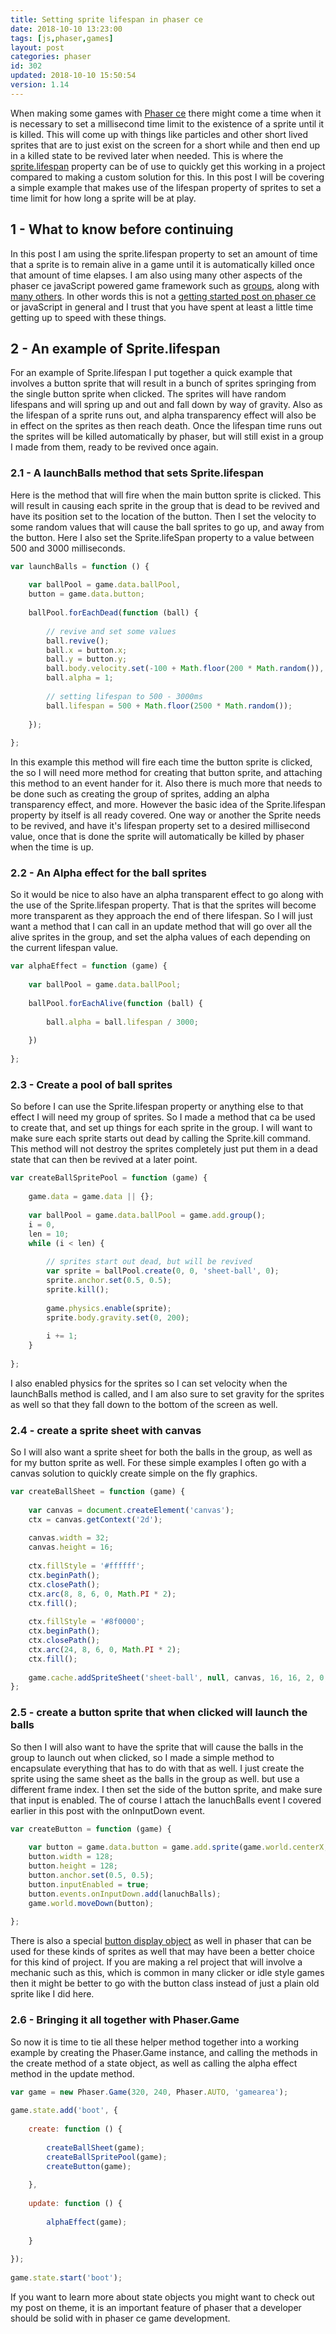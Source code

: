 ```yaml
---
title: Setting sprite lifespan in phaser ce
date: 2018-10-10 13:23:00
tags: [js,phaser,games]
layout: post
categories: phaser
id: 302
updated: 2018-10-10 15:50:54
version: 1.14
---
```


When making some games with [Phaser ce](https://photonstorm.github.io/phaser-ce/) there might come a time when it is necessary to set a millisecond time limit to the existence of a sprite until it is killed. This will come up with things like particles and other short lived sprites that are to just exist on the screen for a short while and then end up in a killed state to be revived later when needed. This is where the [sprite.lifespan](https://photonstorm.github.io/phaser-ce/Phaser.Sprite.html#lifespan) property can be of use to quickly get this working in a project compared to making a custom solution for this. In this post I will be covering a simple example that makes use of the lifespan property of sprites to set a time limit for how long a sprite will be at play.

<!-- more -->

## 1 - What to know before continuing

In this post I am using the sprite.lifespan property to set an amount of time that a sprite is to remain alive in a game until it is automatically killed once that amount of time elapses. I am also using many other aspects of the phaser ce javaScript powered game framework such as [groups](/2018/08/24/phaser-groups/), along with [many others](/categories/phaser/). In other words this is not a [getting started post on phaser ce](/2017/10/04/phaser-getting-started/) or javaScript in general and I trust that you have spent at least a little time getting up to speed with these things.

## 2 - An example of Sprite.lifespan

For an example of Sprite.lifespan I put together a quick example that involves a button sprite that will result in a bunch of sprites springing from the single button sprite when clicked. The sprites will have random lifespans and will spring up and out and fall down by way of gravity. Also as the lifespan of a sprite runs out, and alpha transparency effect will also be in effect on the sprites as then reach death. Once the lifespan time runs out the sprites will be killed automatically by phaser, but will still exist in a group I made from them, ready to be revived once again.

### 2.1 - A launchBalls method that sets Sprite.lifespan

Here is the method that will fire when the main button sprite is clicked. This will result in causing each sprite in the group that is dead to be revived and have its position set to the location of the button. Then I set the velocity to some random values that will cause the ball sprites to go up, and away from the button. Here I also set the Sprite.lifeSpan property to a value between 500 and 3000 milliseconds.

```js
var launchBalls = function () {
 
    var ballPool = game.data.ballPool,
    button = game.data.button;
 
    ballPool.forEachDead(function (ball) {
 
        // revive and set some values
        ball.revive();
        ball.x = button.x;
        ball.y = button.y;
        ball.body.velocity.set(-100 + Math.floor(200 * Math.random()), Math.floor(-50 - 150 * Math.random()));
        ball.alpha = 1;
 
        // setting lifespan to 500 - 3000ms
        ball.lifespan = 500 + Math.floor(2500 * Math.random());
 
    });
 
};
```

In this example this method will fire each time the button sprite is clicked, the so I will need more method for creating that button sprite, and attaching this method to an event hander for it. Also there is much more that needs to be done such as creating the group of sprites, adding an alpha transparency effect, and more. However the basic idea of the Sprite.lifespan property by itself is all ready covered. One way or another the Sprite needs to be revived, and have it's lifespan property set to a desired millisecond value, once that is done the sprite will automatically be killed by phaser when the time is up.


### 2.2 - An Alpha effect for the ball sprites

So it would be nice to also have an alpha transparent effect to go along with the use of the Sprite.lifespan property. That is that the sprites will become more transparent as they approach the end of there lifespan. So I will just want a method that I can call in an update method that will go over all the alive sprites in the group, and set the alpha values of each depending on the current lifespan value.

```js
var alphaEffect = function (game) {
 
    var ballPool = game.data.ballPool;
 
    ballPool.forEachAlive(function (ball) {
 
        ball.alpha = ball.lifespan / 3000;
 
    })
 
};
```

### 2.3 - Create a pool of ball sprites

So before I can use the Sprite.lifespan property or anything else to that effect I will need my group of sprites. So I made a method that ca be used to create that, and set up things for each sprite in the group. I will want to make sure each sprite starts out dead by calling the Sprite.kill command. This method will not destroy the sprites completely just put them in a dead state that can then be revived at a later point.

```js
var createBallSpritePool = function (game) {
 
    game.data = game.data || {};
 
    var ballPool = game.data.ballPool = game.add.group();
    i = 0,
    len = 10;
    while (i < len) {
 
        // sprites start out dead, but will be revived
        var sprite = ballPool.create(0, 0, 'sheet-ball', 0);
        sprite.anchor.set(0.5, 0.5);
        sprite.kill();
 
        game.physics.enable(sprite);
        sprite.body.gravity.set(0, 200);
 
        i += 1;
    }
 
};
```

I also enabled physics for the sprites so I can set velocity when the launchBalls method is called, and I am also sure to set gravity for the sprites as well so that they fall down to the bottom of the screen as well.

### 2.4 - create a sprite sheet with canvas

So I will also want a sprite sheet for both the balls in the group, as well as for my button sprite as well. For these simple examples I often go with a canvas solution to quickly create simple on the fly graphics.

```js
var createBallSheet = function (game) {
 
    var canvas = document.createElement('canvas');
    ctx = canvas.getContext('2d');
 
    canvas.width = 32;
    canvas.height = 16;
 
    ctx.fillStyle = '#ffffff';
    ctx.beginPath();
    ctx.closePath();
    ctx.arc(8, 8, 6, 0, Math.PI * 2);
    ctx.fill();
 
    ctx.fillStyle = '#8f0000';
    ctx.beginPath();
    ctx.closePath();
    ctx.arc(24, 8, 6, 0, Math.PI * 2);
    ctx.fill();
 
    game.cache.addSpriteSheet('sheet-ball', null, canvas, 16, 16, 2, 0, 0);
};
```

### 2.5 - create a button sprite that when clicked will launch the balls

So then I will also want to have the sprite that will cause the balls in the group to launch out when clicked, so I made a simple method to encapsulate everything that has to do with that as well. I just create the sprite using the same sheet as the balls in the group as well. but use a different frame index. I then set the side of the button sprite, and make sure that input is enabled. The of course I attach the lanuchBalls event I covered earlier in this post with the onInputDown event.

```js
var createButton = function (game) {
 
    var button = game.data.button = game.add.sprite(game.world.centerX, game.world.centerY, 'sheet-ball', 1);
    button.width = 128;
    button.height = 128;
    button.anchor.set(0.5, 0.5);
    button.inputEnabled = true;
    button.events.onInputDown.add(lanuchBalls);
    game.world.moveDown(button);
 
};
```

There is also a special [button display object](/2018/08/14/phaser-buttons/) as well in phaser that can be used for these kinds of sprites as well that may have been a better choice for this kind of project. If you are making a rel project that will involve a mechanic such as this, which is common in many clicker or idle style games then it might be better to go with the button class instead of just a plain old sprite like I did here.

### 2.6 - Bringing it all together with Phaser.Game

So now it is time to tie all these helper method together into a working example by creating the Phaser.Game instance, and calling the methods in the create method of a state object, as well as calling the alpha effect method in the update method.

```js
var game = new Phaser.Game(320, 240, Phaser.AUTO, 'gamearea');
 
game.state.add('boot', {
 
    create: function () {
 
        createBallSheet(game);
        createBallSpritePool(game);
        createButton(game);
 
    },
 
    update: function () {
 
        alphaEffect(game);
 
    }
 
});
 
game.state.start('boot');
```

If you want to learn more about state objects you might want to check out my post on theme, it is an important feature of phaser that a developer should be solid with in phaser ce game development.